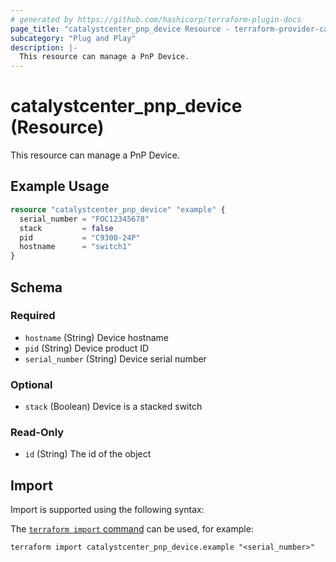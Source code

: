 ```yaml
---
# generated by https://github.com/hashicorp/terraform-plugin-docs
page_title: "catalystcenter_pnp_device Resource - terraform-provider-catalystcenter"
subcategory: "Plug and Play"
description: |-
  This resource can manage a PnP Device.
---
```


# catalystcenter_pnp_device (Resource)

This resource can manage a PnP Device.

## Example Usage

```terraform
resource "catalystcenter_pnp_device" "example" {
  serial_number = "FOC12345678"
  stack         = false
  pid           = "C9300-24P"
  hostname      = "switch1"
}
```

<!-- schema generated by tfplugindocs -->
## Schema

### Required

- `hostname` (String) Device hostname
- `pid` (String) Device product ID
- `serial_number` (String) Device serial number

### Optional

- `stack` (Boolean) Device is a stacked switch

### Read-Only

- `id` (String) The id of the object

## Import

Import is supported using the following syntax:

The [`terraform import` command](https://developer.hashicorp.com/terraform/cli/commands/import) can be used, for example:

```shell
terraform import catalystcenter_pnp_device.example "<serial_number>"
```
